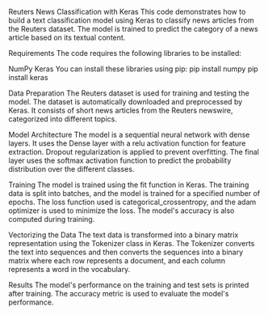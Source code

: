 Reuters News Classification with Keras
This code demonstrates how to build a text classification model using Keras to classify news articles from the Reuters dataset. The model is trained to predict the category of a news article based on its textual content.

Requirements
The code requires the following libraries to be installed:

NumPy
Keras
You can install these libraries using pip:
pip install numpy
pip install keras


Data Preparation
The Reuters dataset is used for training and testing the model. The dataset is automatically downloaded and preprocessed by Keras. It consists of short news articles from the Reuters newswire, categorized into different topics.

Model Architecture
The model is a sequential neural network with dense layers. It uses the Dense layer with a relu activation function for feature extraction. Dropout regularization is applied to prevent overfitting. The final layer uses the softmax activation function to predict the probability distribution over the different classes.

Training
The model is trained using the fit function in Keras. The training data is split into batches, and the model is trained for a specified number of epochs. The loss function used is categorical_crossentropy, and the adam optimizer is used to minimize the loss. The model's accuracy is also computed during training.

Vectorizing the Data
The text data is transformed into a binary matrix representation using the Tokenizer class in Keras. The Tokenizer converts the text into sequences and then converts the sequences into a binary matrix where each row represents a document, and each column represents a word in the vocabulary.

Results
The model's performance on the training and test sets is printed after training. The accuracy metric is used to evaluate the model's performance.